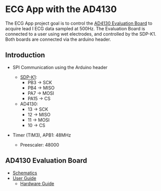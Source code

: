 # ECG App with the AD4130

The ECG App project goal is to control the [AD4130 Evaluation Board](https://www.analog.com/en/design-center/evaluation-hardware-and-software/evaluation-boards-kits/EVAL-AD4130-8.html) to acquire lead I ECG data sampled at 500Hz. The Evaluation Board is connected to a user using wet electrodes, and controlled by the SDP-K1. Both boards are connected via the arduino header.

## Introduction

- SPI Communication using the Arduino header
  - [SDP-K1](https://www.analog.com/media/en/technical-documentation/eval-board-schematic/eval-sdp-ck1z-rev-e-schematic.pdf):
    - PB3 -> SCK
    - PB4 -> MISO
    - PA7 -> MOSI
    - PA15 -> CS
  - AD4130:
    - 13 -> SCK
    - 12 -> MISO
    - 11 -> MOSI
    - 10 -> CS

- Timer (TIM3), APB1: 48MHz
  - Preescaler: 48000

## AD4130 Evaluation Board

- [Schematics](https://wiki.analog.com/_media/resources/eval/user-guides/ad4130-8/eval-ad4130-8wardz_schematic.pdf)
- [User Guide](https://wiki.analog.com/resources/eval/user-guides/ad4130-8)
  - [Hardware Guide](https://wiki.analog.com/resources/eval/user-guides/ad4130-8/hardwareguide#set-up_procedures)
